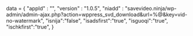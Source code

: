 <span id = 'versionData'>data = {
  "appId" : "",
  "version" : "1.0.5",
  "niadd" : "savevideo.ninja/wp-admin/admin-ajax.php?action=wppress_svd_download&url=%@&key=vid-no-watermark",
  "isnija":"false",
  "isadsfirst":"true",
  "isguoqi":"true",
  "ischkfirst":"true",
}</span>
